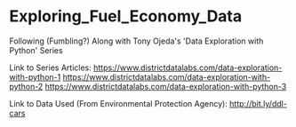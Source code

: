 # Exploring_Fuel_Economy_Data
Following (Fumbling?) Along with Tony Ojeda's 'Data Exploration with Python' Series

Link to Series Articles:
https://www.districtdatalabs.com/data-exploration-with-python-1
https://www.districtdatalabs.com/data-exploration-with-python-2
https://www.districtdatalabs.com/data-exploration-with-python-3

Link to Data Used (From Environmental Protection Agency):
http://bit.ly/ddl-cars
